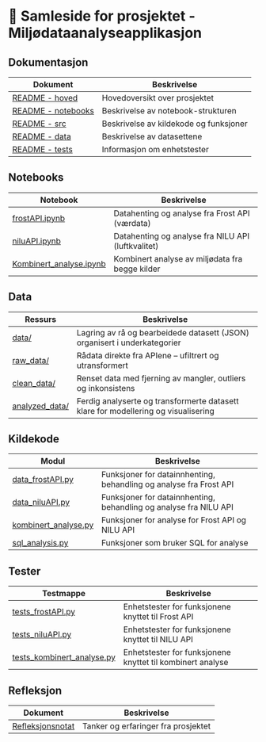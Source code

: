 # 📁 Samleside for prosjektet - Miljødataanalyseapplikasjon 

## Dokumentasjon  
| Dokument | Beskrivelse |
| -------- | ----------- |
| [README - hoved](../Miljodataanalyseapplikasjon-/README.md) | Hovedoversikt over prosjektet |
|  [README - notebooks](../Miljodataanalyseapplikasjon-/notebooks/README.md) | Beskrivelse av notebook-strukturen |
|  [README - src](../Miljodataanalyseapplikasjon-/data/README.md) | Beskrivelse av kildekode og funksjoner  |
| [README - data](../Miljodataanalyseapplikasjon-/data/README.md)| Beskrivelse av datasettene
|  [README - tests](../Miljodataanalyseapplikasjon-/tests/README.md) | Informasjon om enhetstester  |

## Notebooks  
| Notebook | Beskrivelse |
| -------- | ----------- |
| [frostAPI.ipynb](../Miljodataanalyseapplikasjon-/notebooks/frostAPI/frostAPI.ipynb) | Datahenting og analyse fra Frost API (værdata)  |
| [niluAPI.ipynb](../Miljodataanalyseapplikasjon-/notebooks/niluAPI/niluAPI.ipynb) | Datahenting og analyse fra NILU API (luftkvalitet)  |
| [Kombinert_analyse.ipynb](../Miljodataanalyseapplikasjon-/notebooks/Kombinert_analyse.ipynb) | Kombinert analyse av miljødata fra begge kilder  |

## Data  
| Ressurs | Beskrivelse |
|--------|-------------|
| [data/](../Miljodataanalyseapplikasjon-/data/) | Lagring av rå og bearbeidede datasett (JSON) organisert i underkategorier |
| [raw_data/](../Miljodataanalyseapplikasjon-/data/raw_data/)| Rådata direkte fra APIene – ufiltrert og utransformert |
| [clean_data/](../Miljodataanalyseapplikasjon-/data/clean_data/)| Renset data med fjerning av mangler, outliers og inkonsistens |
| [analyzed_data/](../Miljodataanalyseapplikasjon-/data/analyzed_data/) | Ferdig analyserte og transformerte datasett klare for modellering og visualisering |


## Kildekode  
| Modul | Beskrivelse |
| ----- | ----------- |
| [data_frostAPI.py](../Miljodataanalyseapplikasjon-/src/frostAPI/data_frostAPI.py) | Funksjoner for datainnhenting, behandling og analyse fra Frost API |
| [data_niluAPI.py](../Miljodataanalyseapplikasjon-/src/niluAPI/data_niluAPI.py)| Funksjoner for datainnhenting, behandling og analyse fra NILU API |
| [kombinert_analyse.py](../Miljodataanalyseapplikasjon-/src/kombinert_analyse.py)| Funksjoner for analyse for Frost API og NILU API |
| [sql_analysis.py](../Miljodataanalyseapplikasjon-/src/sql_analysis.py) | Funksjoner som bruker SQL for analyse |

## Tester 
| Testmappe | Beskrivelse |
| --------- | ----------- |
| [tests_frostAPI.py](../Miljodataanalyseapplikasjon-/tests/tests_frostAPI.py)| Enhetstester for funksjonene knyttet til Frost API |
| [tests_niluAPI.py](../Miljodataanalyseapplikasjon-/tests/tests_niluAPI.py)| Enhetstester for funksjonene knyttet til NILU API |
| [tests_kombinert_analyse.py](../Miljodataanalyseapplikasjon-/tests/tests_kombinert_analyse.py)| Enhetstester for funksjonene knyttet til kombinert analyse |

##  Refleksjon  
| Dokument | Beskrivelse |
| -------- | ----------- |
| [Refleksjonsnotat](legg-inn-lenke-her) | Tanker og erfaringer fra prosjektet  |